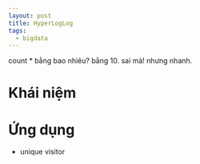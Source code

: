 ```yaml
---
layout: post
title: HyperLogLog
tags:
  - bigdata
---
```


count * bằng bao nhiêu? bằng 10. sai mà! nhưng nhanh. 

# Khái niệm 

# Ứng dụng

- unique visitor

